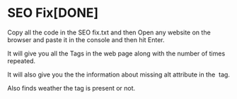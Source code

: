 # SEO Fix[DONE]
Copy all the code in the SEO fix.txt and then Open any website on the browser and paste it in the console and then hit Enter.

It will give you all the Tags in the web page along with the number of times repeated.

It will also give you the the information about missing alt attribute in the <img> tag.

Also finds weather the <meta> tag is present or not.